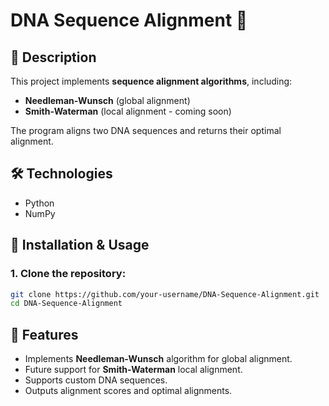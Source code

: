 # DNA Sequence Alignment 🧬  

## 📌 Description  
This project implements **sequence alignment algorithms**, including:  
- **Needleman-Wunsch** (global alignment)  
- **Smith-Waterman** (local alignment - coming soon)  

The program aligns two DNA sequences and returns their optimal alignment.  

## 🛠 Technologies  
- Python  
- NumPy  

## 🚀 Installation & Usage  
### 1. Clone the repository:  
```bash  
git clone https://github.com/your-username/DNA-Sequence-Alignment.git  
cd DNA-Sequence-Alignment  
```

## 📜 Features  
- Implements **Needleman-Wunsch** algorithm for global alignment.  
- Future support for **Smith-Waterman** local alignment.  
- Supports custom DNA sequences.  
- Outputs alignment scores and optimal alignments.  
